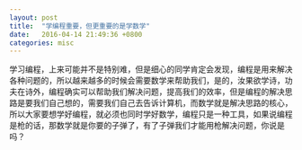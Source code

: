 ```yaml
---
layout: post
title:  "学编程重要，但更重要的是学数学"
date:   2016-04-14 21:49:36 +0800
categories: misc
---
```


学习编程，上来可能并不是特别难，但是细心的同学肯定会发现，编程是用来解决各种问题的，所以越来越多的时候会需要数学来帮助我们，是的，汝果欲学诗，功夫在诗外，编程确实可以帮助我们解决问题，提高我们的效率，但是编程的解决思路是要我们自己想的，需要我们自己去告诉计算机，而数学就是解决思路的核心，所以大家要想学好编程，就必须也同时学好数学，编程只是一种工具，如果说编程是枪的话，那数学就是你要的子弹了，有了子弹我们才能用枪解决问题，你说是吗？
